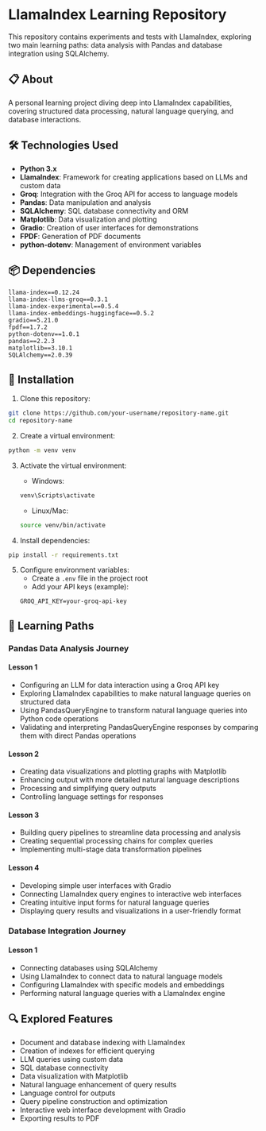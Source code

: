 # LlamaIndex Learning Repository

This repository contains experiments and tests with LlamaIndex, exploring two main learning paths: data analysis with Pandas and database integration using SQLAlchemy.

## 📋 About

A personal learning project diving deep into LlamaIndex capabilities, covering structured data processing, natural language querying, and database interactions.

## 🛠️ Technologies Used

- **Python 3.x**
- **LlamaIndex**: Framework for creating applications based on LLMs and custom data
- **Groq**: Integration with the Groq API for access to language models
- **Pandas**: Data manipulation and analysis
- **SQLAlchemy**: SQL database connectivity and ORM
- **Matplotlib**: Data visualization and plotting
- **Gradio**: Creation of user interfaces for demonstrations
- **FPDF**: Generation of PDF documents
- **python-dotenv**: Management of environment variables

## 📦 Dependencies

```
llama-index==0.12.24
llama-index-llms-groq==0.3.1
llama-index-experimental==0.5.4
llama-index-embeddings-huggingface==0.5.2
gradio==5.21.0
fpdf==1.7.2
python-dotenv==1.0.1
pandas==2.2.3
matplotlib==3.10.1
SQLAlchemy==2.0.39
```

## 🚀 Installation

1. Clone this repository:
```bash
git clone https://github.com/your-username/repository-name.git
cd repository-name
```

2. Create a virtual environment:
```bash
python -m venv venv
```

3. Activate the virtual environment:
   - Windows:
   ```bash
   venv\Scripts\activate
   ```
   - Linux/Mac:
   ```bash
   source venv/bin/activate
   ```

4. Install dependencies:
```bash
pip install -r requirements.txt
```

5. Configure environment variables:
   - Create a `.env` file in the project root
   - Add your API keys (example):
   ```
   GROQ_API_KEY=your-groq-api-key
   ```

## 📖 Learning Paths

### Pandas Data Analysis Journey

#### Lesson 1
* Configuring an LLM for data interaction using a Groq API key
* Exploring LlamaIndex capabilities to make natural language queries on structured data
* Using PandasQueryEngine to transform natural language queries into Python code operations
* Validating and interpreting PandasQueryEngine responses by comparing them with direct Pandas operations

#### Lesson 2
* Creating data visualizations and plotting graphs with Matplotlib
* Enhancing output with more detailed natural language descriptions
* Processing and simplifying query outputs
* Controlling language settings for responses

#### Lesson 3
* Building query pipelines to streamline data processing and analysis
* Creating sequential processing chains for complex queries
* Implementing multi-stage data transformation pipelines

#### Lesson 4
* Developing simple user interfaces with Gradio
* Connecting LlamaIndex query engines to interactive web interfaces
* Creating intuitive input forms for natural language queries
* Displaying query results and visualizations in a user-friendly format

### Database Integration Journey

#### Lesson 1
* Connecting databases using SQLAlchemy
* Using LlamaIndex to connect data to natural language models
* Configuring LlamaIndex with specific models and embeddings
* Performing natural language queries with a LlamaIndex engine

## 🔍 Explored Features

- Document and database indexing with LlamaIndex
- Creation of indexes for efficient querying
- LLM queries using custom data
- SQL database connectivity
- Data visualization with Matplotlib
- Natural language enhancement of query results
- Language control for outputs
- Query pipeline construction and optimization
- Interactive web interface development with Gradio
- Exporting results to PDF